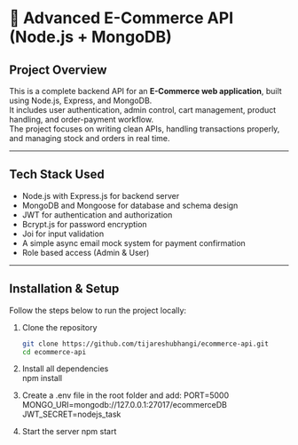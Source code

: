 # 🛒 Advanced E-Commerce API (Node.js + MongoDB)

## Project Overview
This is a complete backend API for an **E-Commerce web application**, built using Node.js, Express, and MongoDB.  
It includes user authentication, admin control, cart management, product handling, and order-payment workflow.  
The project focuses on writing clean APIs, handling transactions properly, and managing stock and orders in real time.

---

## Tech Stack Used
- Node.js with Express.js for backend server
- MongoDB and Mongoose for database and schema design
- JWT for authentication and authorization
- Bcrypt.js for password encryption
- Joi for input validation
- A simple async email mock system for payment confirmation
- Role based access (Admin & User)

---

## Installation & Setup
Follow the steps below to run the project locally:

1. Clone the repository  
   ```bash
   git clone https://github.com/tijareshubhangi/ecommerce-api.git
   cd ecommerce-api

2. Install all dependencies   
    npm install

3. Create a .env file in the root folder and add:
       PORT=5000
MONGO_URI=mongodb://127.0.0.1:27017/ecommerceDB
JWT_SECRET=nodejs_task

4. Start the server
   npm start     
 
     